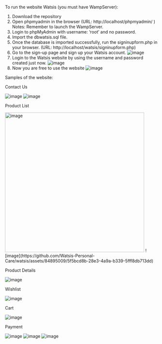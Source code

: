 To run the website Watsis (you must have WampServer):
1) Download the repository
2) Open phpmyadmin in the browser (URL: http://localhost/phpmyadmin/ ) Notes: Remember to launch the WampServer.
3) Login to phpMyAdmin with username: ‘root’ and no password.
4) Import the dbwatsis.sql file.
5) Once the database is imported successfully, run the signinupform.php in your browser. (URL: http://localhost/watsis/signinupform.php)
6) Go to the sign-up page and sign up your Watsis account.
![image](https://github.com/Watsis-Personal-Care/watsis/assets/84895009/2c67044e-6c3b-4825-b4da-81bf485458dd)
7) Login to the Watsis website by using the username and password created just now.
![image](https://github.com/Watsis-Personal-Care/watsis/assets/84895009/79f60a3d-d74a-4f83-81f6-baa5c131cdfe)
8) Now you are free to use the website
![image](https://github.com/Watsis-Personal-Care/watsis/assets/84895009/489efc9d-0be4-45f1-bd8e-b628b8d59883)

Samples of the website:

Contact Us

![image](https://github.com/Watsis-Personal-Care/watsis/assets/84895009/56e7f869-49a8-4ad3-a905-116ae7b31925)
![image](https://github.com/Watsis-Personal-Care/watsis/assets/84895009/1f20812d-57c3-498a-9aff-81457eff5fe8)

Product List

<img width="460" alt="image" src="https://github.com/Watsis-Personal-Care/watsis/assets/84895009/f2c5cab5-777c-4426-b008-c8b98a4b5eea">
![image](https://github.com/Watsis-Personal-Care/watsis/assets/84895009/5f5bcd8b-28e3-4a9a-b339-5fff8db713dd)

Product Details

![image](https://github.com/Watsis-Personal-Care/watsis/assets/84895009/7fae9cdb-3fa5-4add-bd49-45c63db6491d)

Wishlist

![image](https://github.com/Watsis-Personal-Care/watsis/assets/84895009/b7d843a6-e4d6-4028-a3a9-4e963bf3085b)

Cart

![image](https://github.com/Watsis-Personal-Care/watsis/assets/84895009/3f5832d1-4e1a-4719-8eee-b114cd20bf47)

Payment

![image](https://github.com/Watsis-Personal-Care/watsis/assets/84895009/007cab7a-9d2c-46f7-adfd-d2c7e626f6b6)
![image](https://github.com/Watsis-Personal-Care/watsis/assets/84895009/fced6528-ff2b-4694-8816-2feac36f8e37)
![image](https://github.com/Watsis-Personal-Care/watsis/assets/84895009/0497d6ee-e05e-45cf-8c30-66f64db1526c)

